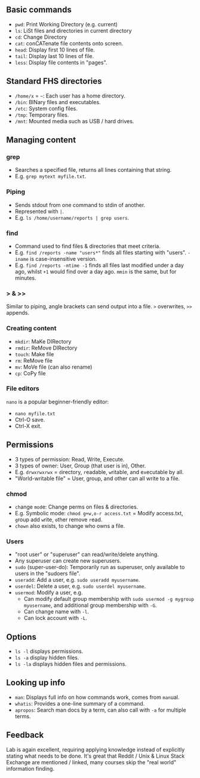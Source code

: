## Basic commands

- `pwd`: Print Working Directory (e.g. current)
- `ls`: LiSt files and directories in current directory
- `cd`: Change Directory
- `cat`: conCATenate file contents onto screen.
- `head`: Display first 10 lines of file.
- `tail`: Display last 10 lines of file.
- `less`: Display file contents in "pages".

## Standard FHS directories

- `/home/x` = `~`: Each user has a home directory.
- `/bin`: BINary files and executables.
- `/etc`: System config files.
- `/tmp`: Temporary files.
- `/mnt`: Mounted media such as USB / hard drives.

## Managing content

### grep

- Searches a specified file, returns all lines containing that string.
- E.g. `grep mytext myfile.txt`.

### Piping

- Sends stdout from one command to stdin of another.
- Represented with `|`.
- E.g. `ls /home/username/reports | grep users`.

### find

- Command used to find files & directories that meet criteria.
- E.g. `find /reports -name "users*"` finds all files starting with "users". `-iname` is case-insensitive version.
- E.g. `find /reports -mtime -1` finds all files last modified under a day ago, whilst `+1` would find over a day ago. `mmin` is the same, but for minutes.

### > & >>

Similar to piping, angle brackets can send output into a file. `>` overwrites, `>>` appends.

### Creating content

- `mkdir`: MaKe DIRectory
- `rmdir`: ReMove DIRectory
- `touch`: Make file
- `rm`: ReMove file
- `mv`: MoVe file (can also rename)
- `cp`: CoPy file

### File editors

`nano` is a popular beginner-friendly editor:

- `nano myfile.txt`
- Ctrl-O save.
- Ctrl-X exit.

## Permissions

- 3 types of permission: Read, Write, Execute.
- 3 types of owner: User, Group (that user is in), Other.
- E.g. `drwxrwxrwx` = `d`irectory, `r`eadable, `w`ritable, and e`x`ecutable by all.
- "World-writable file" = User, group, and other can all write to a file.

### chmod

- `ch`ange `mod`e: Change perms on files & directories.
- E.g. Symbolic mode: `chmod g+w,o-r access.txt` = Modify access.txt, `g`roup add `w`rite, `o`ther remove `r`ead.
- `chown` also exists, to change who owns a file.

### Users

- "root user" or "superuser" can read/write/delete anything.
- Any superuser can create new superusers.
- `sudo` (super-user-do): Temporarily run as superuser, only available to users in the "sudoers file".
- `useradd`: Add a user, e.g. `sudo useradd myusername`.
- `userdel`: Delete a user, e.g. `sudo userdel myusername`.
- `usermod`: Modify a user, e.g.
  - Can modify default group membership with `sudo usermod -g mygroup myusername`, and additional group membership with `-G`.
  - Can change name with `-l`.
  - Can lock account with `-L`.

## Options

- `ls -l` displays permissions.
- `ls -a` display hidden files.
- `ls -la` displays hidden files and permissions.

## Looking up info

- `man`: Displays full info on how commands work, comes from `man`ual.
- `whatis`: Provides a one-line summary of a command.
- `apropos`: Search man docs by a term, can also call with `-a` for multiple terms.

## Feedback

Lab is again excellent, requiring applying knowledge instead of explicitly stating what needs to be done. It's great that Reddit / Unix & Linux Stack Exchange are mentioned / linked, many courses skip the "real world" information finding.
